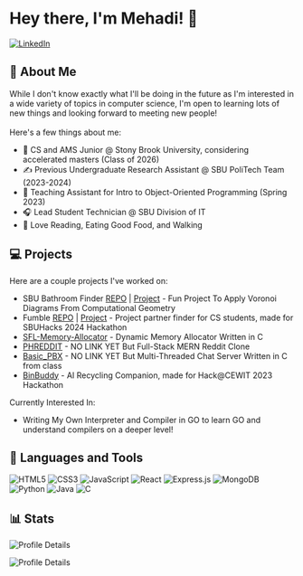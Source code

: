# Hey there, I'm Mehadi! 👋
[![LinkedIn](https://img.shields.io/badge/LinkedIn-0077B5?style=for-the-badge&logo=linkedin&logoColor=white)](https://www.linkedin.com/in/mehadi-chowdhury/)

## 🌟 About Me

While I don't know exactly what I'll be doing in the future as I'm interested in a wide variety of topics in computer science, I'm open to learning lots of new things and looking forward to meeting new people!<br><br>
Here's a few things about me: 

- 🎒 CS and AMS Junior @ Stony Brook University, considering accelerated masters (Class of 2026)
- ✍️ Previous Undergraduate Research Assistant @ SBU PoliTech Team (2023-2024)
- 📖 Teaching Assistant for Intro to Object-Oriented Programming (Spring 2023)
- 🎧 Lead Student Technician @ SBU Division of IT
- 💚 Love Reading, Eating Good Food, and Walking 

## 💻 Projects 

Here are a couple projects I've worked on: 

- SBU Bathroom Finder [REPO](https://github.com/daminals/bathroom-geometry) | [Project](https://bathroomgeometry.danielkogan.xyz/editor) - Fun Project To Apply Voronoi Diagrams From Computational Geometry
- Fumble [REPO](https://github.com/dyscott/fumble) | [Project](https://fumble.dyscott.xyz/) - Project partner finder for CS students, made for SBUHacks 2024 Hackathon
- [SFL-Memory-Allocator](https://github.com/EmceeCiao/SFL-Memory-Allocator) - Dynamic Memory Allocator Written in C
- [PHREDDIT]() - NO LINK YET But Full-Stack MERN Reddit Clone
- [Basic_PBX]() - NO LINK YET But Multi-Threaded Chat Server Written in C from class
- [BinBuddy](https://github.com/snitski/BinBuddy) - AI Recycling Companion, made for Hack@CEWIT 2023 Hackathon

Currently Interested In: 
- Writing My Own Interpreter and Compiler in GO to learn GO and understand compilers on a deeper level! 
  
## 🧰 Languages and Tools 
<!-- Badges from https://github.com/Ileriayo/markdown-badges -->
![HTML5](https://img.shields.io/badge/html5-%23E34F26.svg?style=for-the-badge&logo=html5&logoColor=white)
![CSS3](https://img.shields.io/badge/css3-%231572B6.svg?style=for-the-badge&logo=css3&logoColor=white)
![JavaScript](https://img.shields.io/badge/javascript-%23323330.svg?style=for-the-badge&logo=javascript&logoColor=%23F7DF1E) 
![React](https://img.shields.io/badge/react-%2320232a.svg?style=for-the-badge&logo=react&logoColor=%2361DAFB) 
![Express.js](https://img.shields.io/badge/express.js-%23404d59.svg?style=for-the-badge&logo=express&logoColor=%2361DAFB)
![MongoDB](https://img.shields.io/badge/MongoDB-%234ea94b.svg?style=for-the-badge&logo=mongodb&logoColor=white) 
![Python](https://img.shields.io/badge/python-3670A0?style=for-the-badge&logo=python&logoColor=ffdd54) 
![Java](https://img.shields.io/badge/java-%23ED8B00.svg?style=for-the-badge&logo=openjdk&logoColor=white)
![C](https://img.shields.io/badge/c-%2300599C.svg?style=for-the-badge&logo=c&logoColor=white)<br/> 

## 📊 Stats 
<p align="left">
  <img alt="Profile Details" src="https://github-readme-stats.vercel.app/api/top-langs/?username=EmceeCiao&theme=dark"/>
</p>
<p align="left">
  <img alt="Profile Details" src="https://github-profile-summary-cards.vercel.app/api/cards/profile-details?username=EmceeCiao&theme=dark" />
</p>
<!--
Thanks for stopping by! Feel free to explore my repositories and get in touch! 

<!--
**EmceeCiao/EmceeCiao** is a ✨ _special_ ✨ repository because its `README.md` (this file) appears on your GitHub profile.

Here are some ideas to get you started:

- 🔭 I’m currently working on ...
- 🌱 I’m currently learning ...
- 👯 I’m looking to collaborate on ...
- 🤔 I’m looking for help with ...
- 💬 Ask me about ...
- 📫 How to reach me: ...
- 😄 Pronouns: ...
- ⚡ Fun fact: ... 
-->
